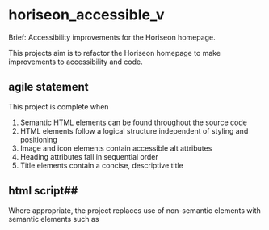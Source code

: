 # horiseon_accessible_v
Brief: Accessibility improvements for the Horiseon homepage.

This projects aim is to refactor the Horiseon homepage to make improvements to accessibility and code.

## agile statement ##
This project is complete when
1. Semantic HTML elements can be found throughout the source code
2. HTML elements follow a logical structure independent of styling and positioning
3. Image and icon elements contain accessible alt attributes
4. Heading attributes fall in sequential order
5. Title elements contain a concise, descriptive title

## html script##
Where appropriate, the project replaces use of non-semantic elements with semantic elements such as 
    <section>
    <footer>
    <title> 

The project further corrects a broken hyperlink in the original code.

HTML head section now includes desriptions and keywords providing summary of page contents and topics.

Alt text is added to all icons and images to provide information to users of screen readers.

Code has been rearranged to provide a logical order- grouping sections of related content and arranging content in a sequence based on browser rendering. The aim of which being to improve readability for subsequent edits.

The project also edits the structure to ensure that semantic elements such as <h> tags follow an order which reflects the precedence and importance of the content.

Comments are employed to help others understand code to aid future development.

## css script##
The project condenses css code in line with DRY principles.

The project places css code in a logical sequence to increase readability for future edits and code review.

Ambiguous class names are replaced by descriptive class names to further bolster readability.

Comments are employed to help others understand code to aid future development.

Selectors appear in code in order of general to specific- placing the most general selectors towards the top of the style sheet and the most specific selectors towards lower down the style sheet.

## link to deployed application ##

The following is a link to the outcome of the project hosted on Gitpages: 
    
<a href="https://ag466.github.io/horiseon_accessible_v/#online-reputation-management" target="_blank">Horiseon Homepage Accessible Version</a>


